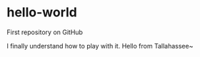 # hello-world
First repository on GitHub

I finally understand how to play with it. Hello from Tallahassee~
